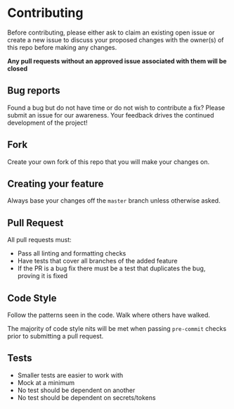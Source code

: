 # Contributing

Before contributing, please either ask to claim an existing open issue or create
a new issue to discuss your proposed changes with the owner(s) of this repo
before making any changes.

**Any pull requests without an approved issue associated with them will be closed**

## Bug reports

Found a bug but do not have time or do not wish to contribute a fix? Please
submit an issue for our awareness. Your feedback drives the continued
development of the project!

## Fork

Create your own fork of this repo that you will make your changes on.

## Creating your feature

Always base your changes off the `master` branch unless otherwise asked.

## Pull Request

All pull requests must:

- Pass all linting and formatting checks
- Have tests that cover all branches of the added feature
- If the PR is a bug fix there must be a test that duplicates the bug, proving
  it is fixed

## Code Style

Follow the patterns seen in the code. Walk where others have walked.

The majority of code style nits will be met when passing `pre-commit` checks
prior to submitting a pull request.

## Tests

  - Smaller tests are easier to work with
  - Mock at a minimum
  - No test should be dependent on another
  - No test should be dependent on secrets/tokens
